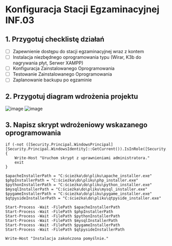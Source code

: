 # Konfiguracja Stacji Egzaminacyjnej INF.03
## 1. Przygotuj checklistę działań
- [ ] Zapewnienie dostępu do stacji egzaminacyjnej wraz z kontem
- [ ] Instalacja niezbędnego oprogramowania typu (Wirar, K3b do nagrywania płyt, Serwer XAMPP)
- [ ] Konfiguracja Zainstalowanego Oprogramowania 
- [ ] Testowanie Zainstalowanego Oprogramowania
- [ ] Zaplanowanie backupu po egzaminie

## 2. Przygotuj diagram wdrożenia projektu
![image](https://github.com/Przebiegly/Tida/assets/90707614/2c05b8dc-43ad-48e2-89b5-b908477790b7)
![image](https://github.com/Przebiegly/Tida/assets/90707614/f238a2b9-bf50-4383-a196-0be2b7634a7c)


## 3. Napisz skrypt wdrożeniowy wskazanego oprogramowania
```
if (-not ([Security.Principal.WindowsPrincipal] [Security.Principal.WindowsIdentity]::GetCurrent()).IsInRole([Security.Principal.WindowsBuiltInRole]::Administrator)) {
    Write-Host "Uruchom skrypt z uprawnieniami administratora."
    exit
}

$apacheInstallerPath = "C:ścieżka\do\pliku\apache_installer.exe"
$phpInstallerPath = "C:ścieżka\do\pliku\php_installer.exe"
$pythonInstallerPath = "C:ścieżka\do\pliku\python_installer.exe"
$mysqlInstallerPath = "C:ścieżka\do\pliku\mysql_installer.exe"
$pygameInstallerPath = "C:ścieżka\do\pliku\pygame_installer.exe"
$qtpysideInstallerPath = "C:ścieżka\do\pliku\qtpyside_installer.exe"

Start-Process -Wait -FilePath $apacheInstallerPath
Start-Process -Wait -FilePath $phpInstallerPath
Start-Process -Wait -FilePath $pythonInstallerPath
Start-Process -Wait -FilePath $mysqlInstallerPath
Start-Process -Wait -FilePath $pygameInstallerPath
Start-Process -Wait -FilePath $qtpysideInstallerPath

Write-Host "Instalacja zakończona pomyślnie."
```

